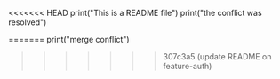 <<<<<<< HEAD
print("This is a README file")
print("the conflict was resolved")

=======
print("merge conflict")
>>>>>>> 307c3a5 (update README on feature-auth)
